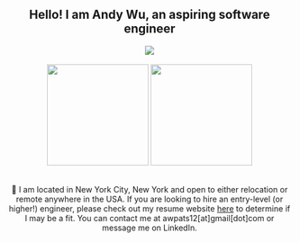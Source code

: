 ## <div align="center"> Hello! I am Andy Wu, an aspiring software engineer </div>

<div align="center">
  <a href='https://www.linkedin.com/in/andywuu/'>
    <img src="https://img.shields.io/badge/LinkedIn-0077B5?style=for-the-badge&logo=linkedin&logoColor=white" />
  </a>
</div>
 
</br>

<div align="center">
  <img height="180em" src="https://github-readme-stats-delta-flame.vercel.app/api?username=Andy-Wu12&show_icons=true&theme=dark&include_all_commits=true&count_private=true"/>
  <img height="180em" src="https://github-readme-stats-delta-flame.vercel.app/api/top-langs/?username=Andy-Wu12&layout=compact&langs_count=6&theme=dark&hide=vue,scala,html,css,c%23"/>
</div>
  
</br>

<p align="center">
  📌 I am located in New York City, New York and open to either relocation or remote anywhere in the USA.
  If you are looking to hire an entry-level (or higher!) engineer, please check out my resume website
  <a href='https://iamandywu.com/'>here<a/>
  to determine if I may be a fit. You can contact me at awpats12[at]gmail[dot]com or message me on LinkedIn.
</p>

<!--
**Andy-Wu12/Andy-Wu12** is a ✨ _special_ ✨ repository because its `README.md` (this file) appears on your GitHub profile.

Here are some ideas to get you started:

- 🔭 I’m currently working on ...
- 🌱 I’m currently learning ...
- 👯 I’m looking to collaborate on ...
- 🤔 I’m looking for help with ...
- 💬 Ask me about ...
- 📫 How to reach me: ...
- 😄 Pronouns: ...
- ⚡ Fun fact: ...
-->
